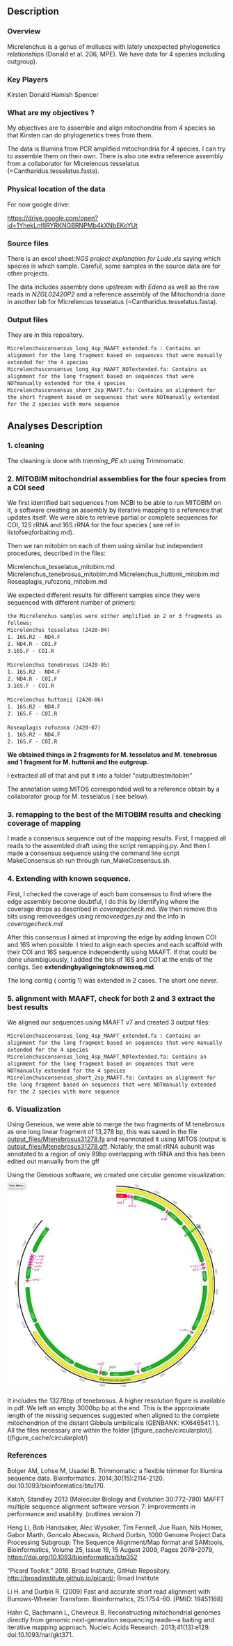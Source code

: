 ## Description

### Overview

Micrelenchus is a genus of molluscs with lately unexpected phylogenetics relationships (Donald et al. 206, MPE). We have data for 4 species including outgroup).


### Key Players

Kirsten Donald 
Hamish Spencer

### What are my objectives ?

My objectives are to assemble and align mitochondria from 4 species so that Kirsten can do phylogenetics trees from them. 

The data is Illumina from PCR amplified mitochondria for 4 species. I can try to assemble them on their own. There is also one extra reference assembly from a collaborator for Micrelencus tesselatus (=Cantharidus.tesselatus.fasta).
 
### Physical location of the data

For now google drive:

https://drive.google.com/open?id=1YhekLnfIlRYRKNGBRNPMb4kXNbEKoYUt


### Source files
There is an excel sheet:*NGS project explanation for Ludo.xls* saying which species is which sample. Careful, some samples in the source data are for other projects.
  
The data  includes assembly done upstream with *Edena* as well as the raw reads in *NZGL02420P2* and a reference assembly 
of  the Mitochondria done in another lab for Micrelencus tesselatus (=Cantharidus.tesselatus.fasta).
  
### Output files

They are in this repository.

```
Micrelenchusconsensus_long_4sp_MAAFT_extended.fa : Contains an alignment for the long fragment based on sequences that were manually extended for the 4 species
Micrelenchusconsensus_long_4sp_MAAFT_NOTextended.fa: Contains an alignment for the long fragment based on sequences that were NOTmanually extended for the 4 species 
Micrelenchusconsensus_short_2sp_MAAFT.fa: Contains an alignment for the short fragment based on sequences that were NOTmanually extended for the 2 species with more sequence 
```


## Analyses Description

### 1. cleaning

The cleaning is done with *trimming_PE.sh* using Trimmomatic.


### 2. MITOBIM mitochondrial assemblies for the four species from a COI seed



We first identified bait sequences from NCBI to be able to run MITOBIM on it, a software creating an assembly by iterative mapping to a reference that updates itself. We were able to retrieve partial or complete sequences for COI, 12S rRNA and 16S rRNA for the four species ( see ref in listofseqforbaiting.md).

Then we ran mitobim on each of them using similar but independent procedures, described in the files:

Micrelenchus_tesselatus_mitobim.md
Micrelenchus_tenebrosus_mitobim.md
Micrelenchus_huttonii_mitobim.md
Roseaplagis_rufozona_mitobim.md

We expected different results for different samples since they were sequenced with different number of primers:

```
the Micrelenchus samples were either amplified in 2 or 3 fragments as follows;
Micrelenchus tesselatus (2420-04) 
1. 16S.R2 - ND4.F 
2. ND4.R - COI.F
3.16S.F - COI.R
 
Micrelenchus tenebrosus (2420-05)
1. 16S.R2 - ND4.F 
2. ND4.R - COI.F
3.16S.F - COI.R
 
Micrelenchus huttonii (2420-06)
1. 16S.R2 - ND4.F 
2. 16S.F - COI.R
 
Roseaplagis rufozona (2420-07)
1. 16S.R2 - ND4.F 
2. 16S.F - COI.R
```

**We obtained things in 2 fragments for M. tesselatus and M. tenebrosus and 1 fragment for M. huttonii and the outgroup.**

 I extracted all of that and put it into a folder "outputbestmitobim"

The annotation using MITOS corresponded well to a reference obtain by a collaborator group for M. tesselatus ( see below).






### 3. remapping to the best of the MITOBIM results and checking coverage of mapping


I made a consensus sequence out of the mapping results. First, I mapped all reads to the assembled draft using the script remapping.py. And then I made a consensus sequence using the command line script MakeConsensus.sh run through run_MakeConsensus.sh.


### 4. Extending with known sequence.

First, I checked the coverage of each bam consensus to find where the edge assembly become doubtful, I do this by identifying where the coverage drops as described in *coveragecheck.md*. We then remove this bits using removeedges using *removeedges.py* and the info in *coveragecheck.md*

After this consensus I aimed at improving the edge by adding known COI and 16S when possible. I tried to align each species and each scaffold with their COI and 16S sequence independently using MAAFT. If that could be done unambiguously, I added the bits of 16S and CO1 at the ends of the contigs.  See **extendingbyaligningtoknownseq.md**.

The long contig ( contig 1) was extended in 2 cases. The short one never.



### 5. alignment with MAAFT, check for both 2 and 3 extract the best results

We aligned our sequences using MAAFT v7 and created 3 output files:
```
Micrelenchusconsensus_long_4sp_MAAFT_extended.fa : Contains an alignment for the long fragment based on sequences that were manually extended for the 4 species
Micrelenchusconsensus_long_4sp_MAAFT_NOTextended.fa: Contains an alignment for the long fragment based on sequences that were NOTmanually extended for the 4 species 
Micrelenchusconsensus_short_2sp_MAAFT.fa: Contains an alignment for the long fragment based on sequences that were NOTmanually extended for the 2 species with more sequence 
```


### 6. Visualization

Using Geneious, we were able to merge the two fragments of M tenebrosus as one long linear fragment of 13,278 bp, this was saved in the file [output_files/Mtenebrosus31278.fa](output_files/Mtenebrosus31278.fa)  and reannotated it using MITOS (output is [output_files/Mtenebrosus31278.gff](output_files/Mtenebrosus31278.gff). Notably, the small rRNA subunit was annotated to a region of only 89bp overlapping with tRNA and this has been edited out manually from the gff

Using the Geneious software, we created one circular genome visualization:
![figure_cache/CircularGenome.png](figure_cache/circularplot/CircularGenome.png) 

It includes the 13278bp of tenebrosus. A higher resolution figure is available in pdf. We  left an empty 3000bp bp at the end. This is the approximate length of the missing sequences suggested when aligned to the complete mitochondrion of the distant Gibbula umbilicalis (GENBANK: KX646541.1 ). All the files necessary are within the folder [(figure_cache/circularplot/]((figure_cache/circularplot/)





### References

Bolger AM, Lohse M, Usadel B. Trimmomatic: a flexible trimmer for Illumina sequence data. Bioinformatics. 2014;30(15):2114-2120. doi:10.1093/bioinformatics/btu170.

Katoh, Standley 2013 (Molecular Biology and Evolution 30:772-780) 
MAFFT multiple sequence alignment software version 7: improvements in performance and usability. 
(outlines version 7)

Heng Li, Bob Handsaker, Alec Wysoker, Tim Fennell, Jue Ruan, Nils Homer, Gabor Marth, Goncalo Abecasis, Richard Durbin, 1000 Genome Project Data Processing Subgroup; The Sequence Alignment/Map format and SAMtools, Bioinformatics, Volume 25, Issue 16, 15 August 2009, Pages 2078–2079, https://doi.org/10.1093/bioinformatics/btp352

“Picard Toolkit.” 2018. Broad Institute, GitHub Repository. http://broadinstitute.github.io/picard/; Broad Institute

Li H. and Durbin R. (2009) Fast and accurate short read alignment with Burrows-Wheeler Transform. Bioinformatics, 25:1754-60. [PMID: 19451168]

Hahn C, Bachmann L, Chevreux B. Reconstructing mitochondrial genomes directly from genomic next-generation sequencing reads—a baiting and iterative mapping approach. Nucleic Acids Research. 2013;41(13):e129. doi:10.1093/nar/gkt371.
